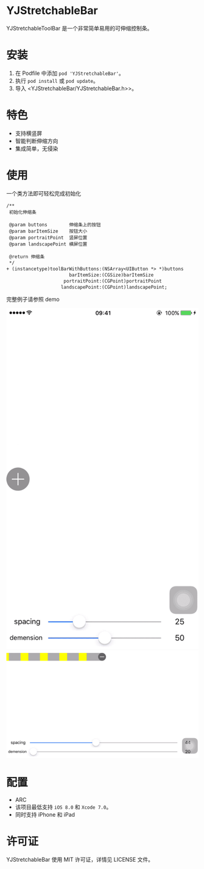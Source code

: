 YJStretchableBar
==================

YJStretchableToolBar 是一个非常简单易用的可伸缩控制条。

安装
==================

1. 在 Podfile 中添加  `pod 'YJStretchableBar'`。
2. 执行 `pod install` 或 `pod update`。
3. 导入 \<YJStretchableBar/YJStretchableBar.h>\>。

特色
==================

- 支持横竖屏
- 智能判断伸缩方向
- 集成简单，无侵染

使用
==================

一个类方法即可轻松完成初始化

```objc
/**
 初始化伸缩条

 @param buttons        伸缩条上的按钮
 @param barItemSize    按钮大小
 @param portraitPoint  竖屏位置
 @param landscapePoint 横屏位置

 @return 伸缩条
 */
+ (instancetype)toolBarWithButtons:(NSArray<UIButton *> *)buttons
                       barItemSize:(CGSize)barItemSize
                     portraitPoint:(CGPoint)portraitPoint
                    landscapePoint:(CGPoint)landscapePoint;
```

完整例子请参照 demo

![image](https://github.com/SplashZ/YJStretchableBar/blob/master/portrait.gif)
![image](https://github.com/SplashZ/YJStretchableBar/blob/master/landscape.gif)

配置
==================

- ARC
- 该项目最低支持 `iOS 8.0` 和 `Xcode 7.0`。
- 同时支持 iPhone 和 iPad

许可证
==================

YJStretchableBar 使用 MIT 许可证，详情见 LICENSE 文件。

